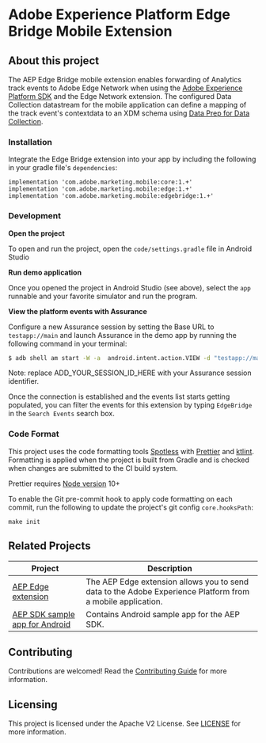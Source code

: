 # Adobe Experience Platform Edge Bridge Mobile Extension


## About this project

The AEP Edge Bridge mobile extension enables forwarding of Analytics track events to Adobe Edge Network when using the [Adobe Experience Platform SDK](https://developer.adobe.com/client-sdks) and the Edge Network extension. The configured Data Collection datastream for the mobile application can define a mapping of the track event's contextdata to an XDM schema using [Data Prep for Data Collection](https://experienceleague.adobe.com/docs/platform-learn/data-collection/edge-network/data-prep.html).

### Installation

Integrate the Edge Bridge extension into your app by including the following in your gradle file's `dependencies`:

```
implementation 'com.adobe.marketing.mobile:core:1.+'
implementation 'com.adobe.marketing.mobile:edge:1.+'
implementation 'com.adobe.marketing.mobile:edgebridge:1.+'
```

### Development

**Open the project**

To open and run the project, open the `code/settings.gradle` file in Android Studio

**Run demo application**

Once you opened the project in Android Studio (see above), select the `app` runnable and your favorite simulator and run the program.

**View the platform events with Assurance**

Configure a new Assurance session by setting the Base URL to `testapp://main` and launch Assurance in the demo app by running the following command in your terminal:

```bash
$ adb shell am start -W -a  android.intent.action.VIEW -d "testapp://main?adb_validation_sessionid=ADD_YOUR_SESSION_ID_HERE" com.adobe.marketing.mobile.edge.bridge.testapp
```

Note: replace ADD_YOUR_SESSION_ID_HERE with your Assurance session identifier.

Once the connection is established and the events list starts getting populated, you can filter the events for this extension by typing `EdgeBridge` in the `Search Events` search box.

### Code Format

This project uses the code formatting tools [Spotless](https://github.com/diffplug/spotless/tree/main/plugin-gradle) with [Prettier](https://prettier.io/) and [ktlint](https://github.com/pinterest/ktlint). Formatting is applied when the project is built from Gradle and is checked when changes are submitted to the CI build system.

Prettier requires [Node version](https://nodejs.org/en/download/releases/) 10+

To enable the Git pre-commit hook to apply code formatting on each commit, run the following to update the project's git config `core.hooksPath`:
```
make init
```

## Related Projects

| Project                                                      | Description                                                  |
| ------------------------------------------------------------ | ------------------------------------------------------------ |
| [AEP Edge extension](https://github.com/adobe/aepsdk-edge-android) | The AEP Edge extension allows you to send data to the Adobe Experience Platform from a mobile application. |
| [AEP SDK sample app for Android](https://github.com/adobe/aepsdk-sample-app-android) | Contains Android sample app for the AEP SDK.                 |

## Contributing

Contributions are welcomed! Read the [Contributing Guide](./.github/CONTRIBUTING.md) for more information.

## Licensing

This project is licensed under the Apache V2 License. See [LICENSE](LICENSE) for more information.
